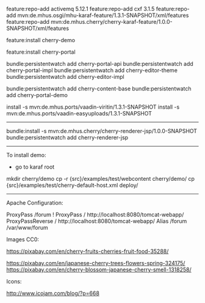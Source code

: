 

feature:repo-add activemq 5.12.1
feature:repo-add cxf 3.1.5
feature:repo-add mvn:de.mhus.osgi/mhu-karaf-feature/1.3.1-SNAPSHOT/xml/features
feature:repo-add mvn:de.mhus.cherry/cherry-karaf-feature/1.0.0-SNAPSHOT/xml/features

feature:install cherry-demo


feature:install cherry-portal



bundle:persistentwatch add cherry-portal-api
bundle:persistentwatch add cherry-portal-impl
bundle:persistentwatch add cherry-editor-theme
bundle:persistentwatch add cherry-editor-impl

bundle:persistentwatch add cherry-content-base
bundle:persistentwatch add cherry-portal-demo

install -s mvn:de.mhus.ports/vaadin-viritin/1.3.1-SNAPSHOT
install -s mvn:de.mhus.ports/vaadin-easyuploads/1.3.1-SNAPSHOT

---

bundle:install -s mvn:de.mhus.cherry/cherry-renderer-jsp/1.0.0-SNAPSHOT
bundle:persistentwatch add cherry-renderer-jsp

---

To install demo:

- go to karaf root

mkdir cherry/demo
cp -r {src}/examples/test/webcontent cherry/demo/
cp {src}/examples/test/cherry-default-host.xml deploy/

---

Apache Configuration:

ProxyPass /forum !
ProxyPass / http://localhost:8080/tomcat-webapp/
ProxyPassReverse / http://localhost:8080/tomcat-webapp/
Alias /forum /var/www/forum



Images CC0:

https://pixabay.com/en/cherry-fruits-cherries-fruit-food-35288/

https://pixabay.com/en/japanese-cherry-trees-flowers-spring-324175/
https://pixabay.com/en/cherry-blossom-japanese-cherry-smell-1318258/

Icons:

http://www.icojam.com/blog/?p=668


